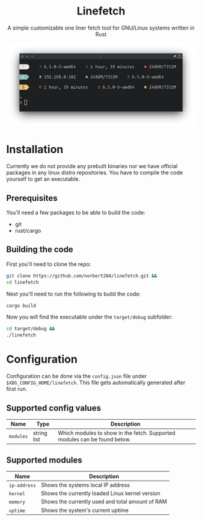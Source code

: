<h1 align="center">Linefetch</h1>
<p align="center">A simple customizable one liner fetch tool for GNU/Linux systems written in Rust</p>

![screenshot](.screenshots/main.png)

# Installation

Currently we do not provide any prebuilt binaries nor we have official packages in any linux distro repositories. You have to compile the code yourself to get an executable.

## Prerequisites

You'll need a few packages to be able to build the code:

- git
- rust/cargo

## Building the code

First you'll need to clone the repo:

```bash
git clone https://github.com/norbert204/linefetch.git &&
cd linefetch
```

Next you'll need to run the following to build the code:

```bash
cargo build
```

Now you will find the executable under the `target/debug` subfolder:

```bash
cd target/debug &&
./linefetch
```

# Configuration

Configuration can be done via the `config.json` file under `$XDG_CONFIG_HOME/linefetch`. This file gets automatically generated after first run.

## Supported config values

| Name | Type | Description |
| -- | -- | -- |
| `modules` | string list | Which modules to show in the fetch. Supported modules can be found below. | 

## Supported modules

| Name | Description |
| -- | -- |
| `ip-address` | Shows the systems local IP address |
| `kernel` | Shows the currently loaded Linux kernel version |
| `memory` | Shows the currently used and total amount of RAM |
| `uptime` | Shows the system's current uptime |
